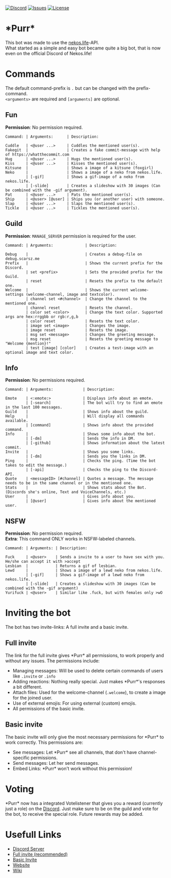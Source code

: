 [Discord]: https://img.shields.io/discord/423771795523371019.svg?colorB=%237289DA
[DiscordLink]: https://discord.gg/NB7AFqn
[Issues]: https://img.shields.io/github/issues/Andre601/PurrBot.svg
[IssuesLink]: https://github.com/Andre601/PurrBot/issues
[License]: https://img.shields.io/github/license/Andre601/PurrBot.svg
[LicenseLink]: https://github.com/Andre601/PurrBot/blob/master/LICENSE
[Full invite (recommended)]: https://discordapp.com/oauth2/authorize?client_id=425382319449309197&permissions=322624&scope=bot
[Basic invite]: https://discordapp.com/oauth2/authorize?client_id=425382319449309197&permissions=19456&scope=bot
[Website]: https://purrbot.site
[Wiki]: https://github.com/Andre601/PurrBot/wiki

[![Discord]][DiscordLink] [![Issues]][IssuesLink] [![License]][LicenseLink]

# \*Purr*
This bot was made to use the [nekos.life](https://nekos.life)-API.  
What started as a simple and easy bot became quite a big bot, that is now even on the official Discord of Nekos.life!

# Commands
The default command-prefix is `.` but can be changed with the prefix-command.  
`<arguments>` are required and `[arguments]` are optional.

## Fun
**Permission**: No permission required.
```
Command: | Arguments:      | Description:

Cuddle   | <@user ...>     | Cuddles the mentioned user(s).
Fakegit  |                 | Creates a fake commit-message with help of https://whatthecommit.com
Hug      | <@user ...>     | Hugs the mentioned user(s).
Kiss     | <@user ...>     | Kisses the mentioned user(s).
Kitsune  |                 | Shows a image of a kitsune (foxgirl)
Neko     |                 | Shows a image of a neko from nekos.life.
         | [-gif]          | Shows a gif-image of a neko from nekos.life.
         | [-slide]        | Creates a slideshow with 30 images (Can be combined with the -gif argument).
Pat      | <@user ...>     | Pats the mentioned user(s).
Ship     | <@user> [@user] | Ships you (or another user) with someone.
Slap     | <@user ...>     | Slaps the mentioned user(s).
Tickle   | <@user ...>     | Tickles the mentioned user(s).
```

## Guild
**Permission**: `MANAGE_SERVER` permission is required for the user.
```
Command: | Arguments:              | Description:

Debug    |                         | Creates a debug-file on debug.scarsz.me
Prefix   |                         | Shows the current prefix for the Discord.
         | set <prefix>            | Sets the provided prefix for the Guild.
         | reset                   | Resets the prefix to the default one.
Welcome  |                         | Shows the current welcome-settings (welcome-channel, image and textcolor).
         | channel set <#channel>  | Change the channel to the mentioned one.
         | channel reset           | Resets the channel.
         | color set <color>       | Change the text color. Supported args are hex:rrggbb or rgb:r,g,b
         | color reset             | Resets the text color.
         | image set <image>       | Changes the image.
         | image reset             | Resets the image.
         | msg set <message>       | Changes the greeting message.
         | msg reset               | Resets the greeting message to "Welcome {mention}!"
         | test [image] [color]    | Creates a test-image with an optional image and text color.
```

## Info
**Permission**: No permissions required.
```
Command: | Arguments:             | Description:

Emote    | <:emote:>              | Displays info about an emote.
         | [-search]              | The bot will try to find an emote in the last 100 messages.
Guild    |                        | Shows info about the guild.
Help     |                        | Will display all commands available.
         | [command]              | Shows info about the provided command.
Info     |                        | Shows some info about the bot.
         | [-dm]                  | Sends the info in DM.
         | [-github]              | Shows information about the latest commit.
Invite   |                        | Shows you some links.
         | [-dm]                  | Sends you the links in DM.
Ping     |                        | Checks the ping. (Time the bot takes to edit the message.)
         | [-api]                 | Checks the ping to the Discord-API.
Quote    | <messageID> [#channel] | Quotes a message. The message needs to be in the same channel or in the mentioned one.
Stats    |                        | Shows stats about the Bot. (Discords she's online, Text and VoiceChannels, etc.)
User     |                        | Gives info about you.
         | [@user]                | Gives info about the mentioned user.
```

## NSFW
**Permission**: No permission required.  
**Extra**: This command ONLY works in NSFW-labeled channels.
```
Command: | Arguments: | Description:

Fuck     | <@user>    | Sends a invite to a user to have sex with you. He/she can accept it with >accept
Lesbian  |            | Returns a gif of lesbian.
Lewd     |            | Shows a image of a lewd neko from nekos.life.
         | [-gif]     | Shows a gif-image of a lewd neko from nekos.life.
         | [-slide]   | Creates a slideshow with 30 images (Can be combined with the -gif argument)
Yurifuck | <@user>    | Similar like .fuck, but with females only >wO
```

# Inviting the bot
The bot has two invite-links: A full invite and a basic invite.

## Full invite
The link for the full invite gives \*Purr* all permissions, to work properly and without any issues.
The permissions include:
* Managing messages: Will be used to delete certain commands of users like `.invite` or `.info`
* Adding reactions: Nothing really special. Just makes \*Purr*'s responses a bit different.
* Attach files: Used for the welcome-channel (`.welcome`), to create a image for the joined user.
* Use of external emojis: For using external (custom) emojis.
* All permissions of the basic invite.

## Basic invite
The basic invite will only give the most necessary permissions for \*Purr* to work correctly.
This permissions are:
* See messages: Let \*Purr* see all channels, that don't have channel-specific permissions.
* Send messages: Let her send messages.
* Embed Links: \*Purr* won't work without this permission!

# Voting
\*Purr* now has a integrated Votelistener that gives you a reward (currently just a role) on the [Discord].
Just make sure to be on the guild and vote for the bot, to receive the special role.
Future rewards may be added.

# Usefull Links
* [Discord Server][Discord]
* [Full invite (recommended)]
* [Basic Invite]
* [Website]
* [Wiki]
